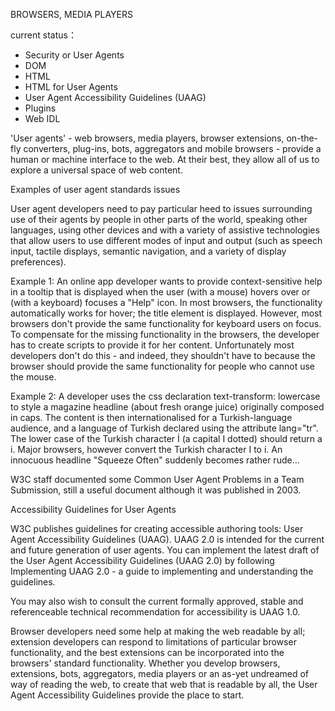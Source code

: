 BROWSERS, MEDIA PLAYERS

current status：
+ Security or User Agents
+ DOM
+ HTML
+ HTML for User Agents
+ User Agent Accessibility Guidelines (UAAG)
+ Plugins
+ Web IDL

'User agents' - web browsers, media players, browser extensions, on-the-fly converters, plug-ins, bots, aggregators and mobile browsers - provide a human or machine interface to the web. At their best, they allow all of us to explore a universal space of web content.

Examples of user agent standards issues

User agent developers need to pay particular heed to issues surrounding use of their agents by people in other parts of the world, speaking other languages, using other devices and with a variety of assistive technologies that allow users to use different modes of input and output (such as speech input, tactile displays, semantic navigation, and a variety of display preferences).

Example 1: An online app developer wants to provide context-sensitive help in a tooltip that is displayed when the user (with a mouse) hovers over or (with a keyboard) focuses a "Help" icon. In most browsers, the functionality automatically works for hover; the title element is displayed. However, most browsers don't provide the same functionality for keyboard users on focus. To compensate for the missing functionality in the browsers, the developer has to create scripts to provide it for her content. Unfortunately most developers don't do this - and indeed, they shouldn't have to because the browser should provide the same functionality for people who cannot use the mouse.

Example 2: A developer uses the css declaration text-transform: lowercase to style a magazine headline (about fresh orange juice) originally composed in caps. The content is then internationalised for a Turkish-language audience, and a language of Turkish declared using the attribute lang="tr". The lower case of the Turkish character İ (a capital I dotted) should return a i. Major browsers, however convert the Turkish character I to i. An innocuous headline "Squeeze Often" suddenly becomes rather rude...

W3C staff documented some Common User Agent Problems in a Team Submission, still a useful document although it was published in 2003.

Accessibility Guidelines for User Agents

W3C publishes guidelines for creating accessible authoring tools: User Agent Accessibility Guidelines (UAAG). UAAG 2.0 is intended for the current and future generation of user agents. You can implement the latest draft of the User Agent Accessibility Guidelines (UAAG 2.0) by following Implementing UAAG 2.0 - a guide to implementing and understanding the guidelines.

You may also wish to consult the current formally approved, stable and referenceable technical recommendation for accessibility is UAAG 1.0.

Browser developers need some help at making the web readable by all; extension developers can respond to limitations of particular browser functionality, and the best extensions can be incorporated into the browsers' standard functionality. Whether you develop browsers, extensions, bots, aggregators, media players or an as-yet undreamed of way of reading the web, to create that web that is readable by all, the User Agent Accessibility Guidelines provide the place to start.